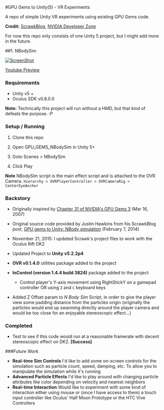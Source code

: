 #GPU Gems to Unity(5) - VR Experiments

A repo of simple Unity VR experiments using existing GPU Gems code. 

**Credit:** [ScrawkBlog](http://scrawkblog.com), [NVIDIA Developer Zone](https://developer.nvidia.com/)

For now this repo only consists of one Unity 5 project, but I might add more in the future.

##1. NBodySim

[![ScreenShot](http://img.youtube.com/vi/UKTLrZ07qpQ/0.jpg)](https://www.youtube.com/watch?v=UKTLrZ07qpQ)

[Youtube Preview](https://www.youtube.com/watch?v=UKTLrZ07qpQ)

### Requirements

* Unity v5 +
* Oculus SDK v0.8.0.0

**Note:** Technically this project will run without a HMD, but that kind of defeats the purpose. :P

### Setup / Running

1. Clone this repo

2. Open GPU_GEMS_NBodySim in Unity 5+

3. Goto Scenes > NBodySim

4. Click Play

**Note** NBodySim script is the main effect script and is attached to the OVR Camera.
` Hierarchy > OVRPlayerController > OVRCameraRig > CenterEyeAnchor `

### Backstory

* Originally inspired by [Chapter 31 of NVIDIA's GPU Gems 3](http://http.developer.nvidia.com/GPUGems3/gpugems3_ch31.html) (Mar 16, 2007)

* Original source code provided by Justin Hawkins from his ScrawkBlog post, [GPU gems to Unity: NBody simulation](http://scrawkblog.com/2014/02/07/gpu-gems-to-unity-nbody-simulation/) (February 7, 2014)

* November 21, 2015: I updated Scrawk's project files to work with the Oculus Rift DK2
 * Updated Project to **Unity v5.2.2p4**
 * **OVR v0.1.4.0** utilities package added to the project
 * **InControl (version 1.4.4 build 3824)** package added to the project
    * Control player's Y-axis movement using RightStickY on a gamepad controller OR using `Z` and `C` keyboard keys
 * Added Z Offset param to *N Body Sim* Script, in order to give the player view some padding distance from the particles origin (originally the particles would end up swarming directly around the player camera and would be too close for an enjoyable stereoscopic effect...)

### Completed
* Test to see if this code would run at a reasonable framerate with decent stereoscopic effect on DK2. **[Success]**

###Future Work

* **Real-time Sim Controls** I'd like to add some on-screen controls for the simulation such as particle count, speed, damping, etc. To allow you to manipulate the simulation while it's running
* **Advanced Particle Effects** I'd like to play around with changing particle attributes like color depending on velocity and nearest neighbors
* **Real-time Interaction** Would like to experiment with some kind of interaction either using mouse or (once I have access to them) a touch input controller like Oculus' Half Moon Prototype or the HTC Vive Controllers
